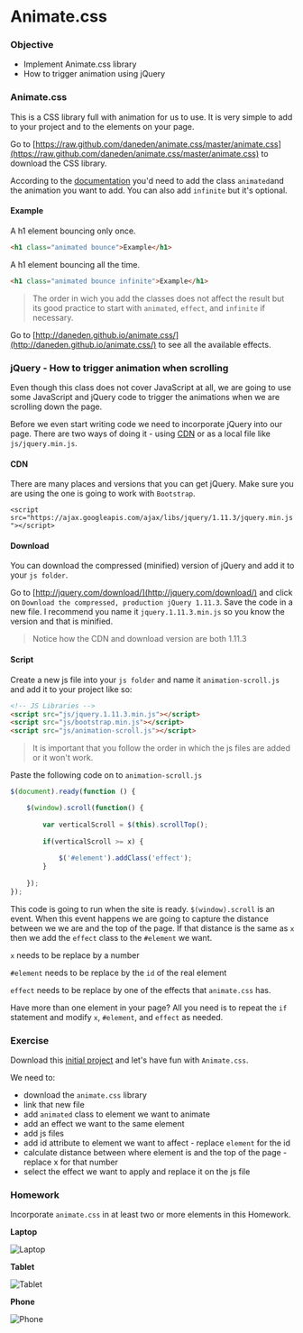 # Animate.css

### Objective

* Implement Animate.css library
* How to trigger animation using jQuery

### Animate.css

This is a CSS library full with animation for us to use. It is very simple to add to your project and to the elements on your page.

Go to [https://raw.github.com/daneden/animate.css/master/animate.css](https://raw.github.com/daneden/animate.css/master/animate.css) to download the CSS library.

According to the [documentation](https://github.com/daneden/animate.css) you'd need to add the class `animated`and the animation you want to add. You can also add `infinite` but it's optional.

#### Example

A h1 element bouncing only once.
```html
<h1 class="animated bounce">Example</h1>
```

A h1 element bouncing all the time.
```html
<h1 class="animated bounce infinite">Example</h1>
```

> The order in wich you add the classes does not affect the result but its good practice to start with `animated`, `effect`, and `infinite` if necessary.


Go to [http://daneden.github.io/animate.css/](http://daneden.github.io/animate.css/) to see all the available effects.

### jQuery - How to trigger animation when scrolling

Even though this class does not cover JavaScript at all, we are going to use some JavaScript and jQuery code to trigger the animations when we are scrolling down the page.

Before we even start writing code we need to incorporate jQuery into our page. There are two ways of doing it - using [CDN](https://en.wikipedia.org/wiki/Content_delivery_network) or as a local file like `js/jquery.min.js`.

#### CDN

There are many places and versions that you can get jQuery. Make sure you are using the one is going to work with `Bootstrap`.

`<script src="https://ajax.googleapis.com/ajax/libs/jquery/1.11.3/jquery.min.js"></script>`

#### Download

You can download the compressed (minified) version of jQuery and add it to your `js folder`.

Go to [http://jquery.com/download/](http://jquery.com/download/) and click on `Download the compressed, production jQuery 1.11.3`. Save the code in a new file. I recommend you name it `jquery.1.11.3.min.js` so you know the version and that is minified.

> Notice how the CDN and download version are both 1.11.3

#### Script

Create a new js file into your `js folder` and name it `animation-scroll.js` and add it to your project like so:

```html
<!-- JS Libraries -->
<script src="js/jquery.1.11.3.min.js"></script>
<script src="js/bootstrap.min.js"></script>
<script src="js/animation-scroll.js"></script>
```

> It is important that you follow the order in which the js files are added or it won't work.

Paste the following code on to `animation-scroll.js`

```js
$(document).ready(function () {

    $(window).scroll(function() {
    
        var verticalScroll = $(this).scrollTop();
        
        if(verticalScroll >= x) {
        
            $('#element').addClass('effect');
        }
    
    });
});
```
This code is going to run when the site is ready. `$(window).scroll` is an event. When this event happens we are going to capture the distance between we we are and the top of the page. If that distance is the same as `x` then we add the `effect` class to the `#element` we want.

`x` needs to be replace by a number

`#element` needs to be replace by the `id` of the real element

`effect` needs to be replace by one of the effects that `animate.css` has.

Have more than one element in your page? All you need is to repeat the `if` statement and modify `x`, `#element`, and `effect` as needed.

### Exercise

Download this [initial project](https://github.com/bapplejax/HTMLIntroductory/blob/master/archives/W8D1Exercise.zip) and let's have fun with `Animate.css`. 

We need to:
* download the `animate.css` library
* link that new file
* add `animated` class to element we want to animate
* add an effect we want to the same element
* add js files
* add id attribute to element we want to affect - replace `element` for the id
* calculate distance between where element is and the top of the page - replace x for that number
* select the effect we want to apply and replace it on the js file

### Homework

Incorporate `animate.css` in at least two or more elements in this Homework.

**Laptop**

![Laptop](../images/16/laptop.jpg)

**Tablet**

![Tablet](../images/16/tablet.jpg)

**Phone**

![Phone](../images/16/phone.jpg)

